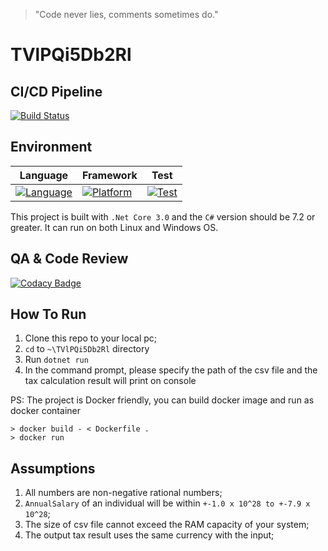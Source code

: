 > "Code never lies, comments sometimes do."

# TVlPQi5Db2Rl

## CI/CD Pipeline
[![Build Status](https://travis-ci.org/user3301/TVlPQi5Db2Rl.svg?branch=travis)](https://travis-ci.org/user3301/TVlPQi5Db2Rl)

## Environment
|Language | Framework | Test |
|---------|---|---|
|[![Language](https://img.shields.io/badge/language-csharp-green.svg)](https://docs.microsoft.com/en-us/dotnet/csharp/) | [![Platform](https://img.shields.io/badge/.Net%20Core-3.0-brightgreen)](https://dotnet.microsoft.com/download/dotnet-core/3.0) | [![Test](https://img.shields.io/badge/xUnit-2.4-green)](https://xunit.net/) |


This project is built with `.Net Core 3.0` and the `C#` version should be 7.2 or greater. It can run on both Linux and Windows OS.

## QA & Code Review
[![Codacy Badge](https://api.codacy.com/project/badge/Grade/c46dd2ceae9c4f8d86c9eb94f9965e31)](https://www.codacy.com/manual/user3301/TVlPQi5Db2Rl?utm_source=github.com&amp;utm_medium=referral&amp;utm_content=user3301/TVlPQi5Db2Rl&amp;utm_campaign=Badge_Grade)

## How To Run
1. Clone this repo to your local pc;
2. `cd` to `~\TVlPQi5Db2Rl` directory
3. Run `dotnet run`
4. In the command prompt, please specify the path of the csv file and the tax calculation result will print on console

PS: The project is Docker friendly, you can build docker image and run as docker container
```
> docker build - < Dockerfile .
> docker run
```

## Assumptions
1. All numbers are non-negative rational numbers;
2. `AnnualSalary` of an individual will be within `+-1.0 x 10^28 to +-7.9 x 10^28`;
3. The size of csv file cannot exceed the RAM capacity of your system;
4. The output tax result uses the same currency with the input;